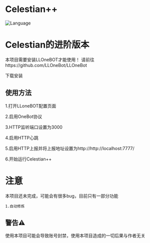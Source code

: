 # Celestian++
![Language](https://img.shields.io/badge/language-C++-red)

# Celestian的进阶版本

本项目需要安装LLOneBOT才能使用！
请前往https://github.com/LLOneBot/LLOneBot

下载安装

## 使用方法
1.打开LLoneBOT配置页面

2.启用OneBot协议

3.HTTP监听端口设置为3000

4.启用HTTP心跳

5.启用HTTP上报并将上报地址设置为http://http://localhost:7777/

6.开始运行Celestian++


# 注意
本项目还未完成，可能会有很多bug，目前只有一部分功能
~~~
1.自动修炼
~~~
## 警告⚠️
使用本项目可能会导致账号封禁，使用本项目造成的一切后果与作者无关

